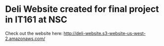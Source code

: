# Deli Website created for final project in IT161 at NSC

Check out the website here: http://deli-website.s3-website-us-west-2.amazonaws.com/
